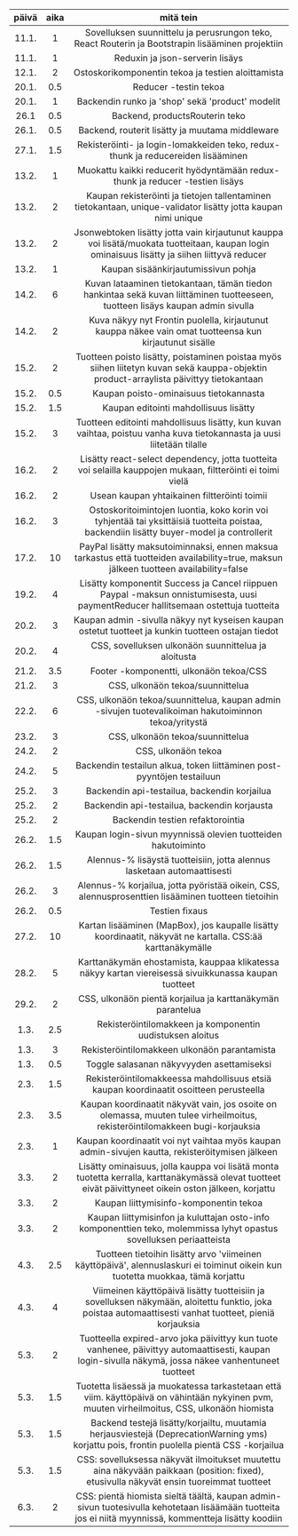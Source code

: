 | päivä | aika | mitä tein |
|:-----:|:----:|:-----:|
| 11.1. |  1   | Sovelluksen suunnittelu ja perusrungon teko, React Routerin ja Bootstrapin lisääminen projektiin |
| 11.1. |  1   | Reduxin ja json-serverin lisäys |
| 12.1. |  2   | Ostoskorikomponentin tekoa ja testien aloittamista |
| 20.1. |  0.5 | Reducer -testin tekoa |
| 20.1. |  1   | Backendin runko ja 'shop' sekä 'product' modelit |
| 26.1  |  0.5 | Backend, productsRouterin teko |
| 26.1. |  0.5 | Backend, routerit lisätty ja muutama middleware |
| 27.1. |  1.5 | Rekisteröinti- ja login-lomakkeiden teko, redux-thunk ja reducereiden lisääminen |
| 13.2. |  1   | Muokattu kaikki reducerit hyödyntämään redux-thunk ja reducer -testien lisäys |
| 13.2. |  2   | Kaupan rekisteröinti ja tietojen tallentaminen tietokantaan, unique-validator lisätty jotta kaupan nimi unique |
| 13.2. |  2   | Jsonwebtoken lisätty jotta vain kirjautunut kauppa voi lisätä/muokata tuotteitaan, kaupan login ominaisuus lisätty ja siihen liittyvä reducer |
| 13.2. |  1   | Kaupan sisäänkirjautumissivun pohja |
| 14.2. |  6   | Kuvan lataaminen tietokantaan, tämän tiedon hankintaa sekä kuvan liittäminen tuotteeseen, tuotteen lisäys kaupan admin sivulla |
| 14.2. |  2   | Kuva näkyy nyt Frontin puolella, kirjautunut kauppa näkee vain omat tuotteensa kun kirjautunut sisälle |
| 15.2. |  2   | Tuotteen poisto lisätty, poistaminen poistaa myös siihen liitetyn kuvan sekä kauppa-objektin product-arraylista päivittyy tietokantaan |
| 15.2. |  0.5 | Kaupan poisto-ominaisuus tietokannasta |
| 15.2. |  1.5 | Kaupan editointi mahdollisuus lisätty |
| 15.2. |  3   | Tuotteen editointi mahdollisuus lisätty, kun kuvan vaihtaa, poistuu vanha kuva tietokannasta ja uusi liitetään tilalle |
| 16.2. |  2   | Lisätty react-select dependency, jotta tuotteita voi selailla kauppojen mukaan, filtteröinti ei toimi vielä |
| 16.2. |  2   | Usean kaupan yhtaikainen filtteröinti toimii |
| 16.2. |  3   | Ostoskoritoimintojen luontia, koko korin voi tyhjentää tai yksittäisiä tuotteita poistaa, backendiin lisätty buyer-model ja controllerit |
| 17.2. |  10  | PayPal lisätty maksutoiminnaksi, ennen maksua tarkastus että tuotteiden availability=true, maksun jälkeen tuotteen availability=false |
| 19.2. |  4   | Lisätty komponentit Success ja Cancel riippuen Paypal -maksun onnistumisesta, uusi paymentReducer hallitsemaan ostettuja tuotteita |
| 20.2. |  3   | Kaupan admin -sivulla näkyy nyt kyseisen kaupan ostetut tuotteet ja kunkin tuotteen ostajan tiedot |
| 20.2. |  4   | CSS, sovelluksen ulkonäön suunnittelua ja aloitusta |
| 21.2. |  3.5 | Footer -komponentti, ulkonäön tekoa/CSS |
| 21.2. |  3   | CSS, ulkonäön tekoa/suunnittelua |
| 22.2. |  6   | CSS, ulkonäön tekoa/suunnittelua, kaupan admin -sivujen tuotevalikoiman hakutoiminnon tekoa/yritystä |
| 23.2. |  3   | CSS, ulkonäön tekoa/suunnittelua |
| 24.2. |  2   | CSS, ulkonäön tekoa |
| 24.2. |  5   | Backendin testailun alkua, token liittäminen post-pyyntöjen testailuun |
| 25.2. |  3   | Backendin api-testailua, backendin korjailua |
| 25.2. |  2   | Backendin api-testailua, backendin korjausta |
| 25.2. |  2   | Backendin testien refaktorointia |
| 26.2. |  1.5 | Kaupan login-sivun myynnissä olevien tuotteiden hakutoiminto |
| 26.2. |  1.5 | Alennus-% lisäystä tuotteisiin, jotta alennus lasketaan automaattisesti |
| 26.2. |  3   | Alennus-% korjailua, jotta pyöristää oikein, CSS, alennusprosenttien lisääminen tuotteen tietoihin |
| 26.2. |  0.5 | Testien fixaus |
| 27.2. |  10  | Kartan lisääminen (MapBox), jos kaupalle lisätty koordinaatit, näkyvät ne kartalla. CSS:ää karttanäkymälle |
| 28.2. |  5   | Karttanäkymän ehostamista, kauppaa klikatessa näkyy kartan viereisessä sivuikkunassa kaupan tuotteet |
| 29.2. |  2   | CSS, ulkonäön pientä korjailua ja karttanäkymän parantelua |
| 1.3.  |  2.5 | Rekisteröintilomakkeen ja komponentin uudistuksen aloitus |
| 1.3.  |  3   | Rekisteröintilomakkeen ulkonäön parantamista |
| 1.3.  |  0.5 | Toggle salasanan näkyvyyden asettamiseksi |
| 2.3.  |  1.5 | Rekisteröintilomakkeessa mahdollisuus etsiä kaupan koordinaatit osoitteen perusteella |
| 2.3.  |  3.5 | Kaupan koordinaatit näkyvät vain, jos osoite on olemassa, muuten tulee virheilmoitus, rekisteröintilomakkeen bugi-korjauksia |
| 2.3.  |  1   | Kaupan koordinaatit voi nyt vaihtaa myös kaupan admin-sivujen kautta, rekisteröitymisen jälkeen |
| 3.3.  |  2   | Lisätty ominaisuus, jolla kauppa voi lisätä monta tuotetta kerralla, karttanäkymässä olevat tuotteet eivät päivittyneet oikein oston jälkeen, korjattu |
| 3.3.  |  2   | Kaupan liittymisinfo-komponentin tekoa |
| 3.3.  |  2   | Kaupan liittymisinfon ja kuluttajan osto-info komponenttien teko, molemmissa lyhyt opastus sovelluksen periaatteista |
| 4.3.  |  2.5 | Tuotteen tietoihin lisätty arvo 'viimeinen käyttöpäivä', alennuslaskuri ei toiminut oikein kun tuotetta muokkaa, tämä korjattu |
| 4.3.  |  4   | Viimeinen käyttöpäivä lisätty tuotteisiin ja sovelluksen näkymään, aloitettu funktio, joka poistaa automaattisesti vanhat tuotteet, pieniä korjauksia |
| 5.3.  |  2   | Tuotteella expired-arvo joka päivittyy kun tuote vanhenee, päivittyy automaattisesti, kaupan login-sivulla näkymä, jossa näkee vanhentuneet tuotteet |
| 5.3.  |  1.5 | Tuotetta lisäessä ja muokatessa tarkastetaan että viim. käyttöpäivä on vähintään nykyinen pvm, muuten virheilmoitus, CSS, ulkonäön hiomista |
| 5.3.  |  1.5 | Backend testejä lisätty/korjailtu, muutamia herjausviestejä (DeprecationWarning yms) korjattu pois, frontin puolella pientä CSS -korjailua |
| 5.3.  |  1.5 | CSS: sovelluksessa näkyvät ilmoitukset muutettu aina näkyvään paikkaan (position: fixed), etusivulla näkyvät ensin tuoreimmat tuotteet |
| 6.3.  |  2   | CSS: pientä hiomista sieltä täältä, kaupan admin-sivun tuotesivulla kehotetaan lisäämään tuotteita jos ei niitä myynnissä, kommentteja lisätty koodiin |